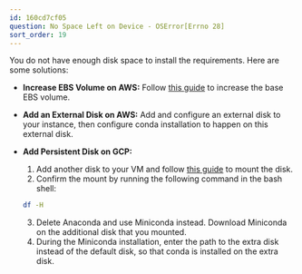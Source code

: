 ```yaml
---
id: 160cd7cf05
question: No Space Left on Device - OSError[Errno 28]
sort_order: 19
---
```


You do not have enough disk space to install the requirements. Here are some solutions:

- **Increase EBS Volume on AWS:** Follow [this guide](https://n2ws.com/blog/how-to-guides/how-to-increase-the-size-of-an-aws-ebs-cloud-volume-attached-to-a-linux-machine#:~:text=First%2C%20go%20to%20your%20volume,your%20requirements%20necessitate%20this%20step) to increase the base EBS volume.

- **Add an External Disk on AWS:** Add and configure an external disk to your instance, then configure conda installation to happen on this external disk.

- **Add Persistent Disk on GCP:**
  1. Add another disk to your VM and follow [this guide](https://cloud.google.com/compute/docs/disks/add-persistent-disk) to mount the disk.
  2. Confirm the mount by running the following command in the bash shell:
     
    ```bash
    df -H
    ```
  3. Delete Anaconda and use Miniconda instead. Download Miniconda on the additional disk that you mounted.
  4. During the Miniconda installation, enter the path to the extra disk instead of the default disk, so that conda is installed on the extra disk.

</ANSWER>